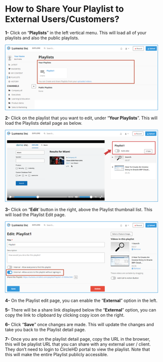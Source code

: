 # How to Share Your Playlist to External Users/Customers?

**1-** Click on “**Playlists**” in the left vertical menu. This will load all of your playlists and also the public playlists.

![](../.gitbook/assets/help_playlist_share1.png)

**2-** Click on the playlist that you want to edit, under “**Your Playlists**”. This will load the Playlists detail page as below.

![](../.gitbook/assets/help_playlist_share2.png)

**3-** Click on “**Edit**’ button in the right, above the Playlist thumbnail list. This will load the Playlist Edit page. 

![](../.gitbook/assets/help_playlist_shareext.png)

**4-** On the Playlist edit page, you can enable the “**External**” option in the left. 

**5-** There will be a share link displayed below the “**External**” option, you can copy the link to clipboard by clicking copy icon on the right. 

**6-** Click “**Save**” once changes are made. This will update the changes and take you back to the Playlist detail page. 

**7-** Once you are on the playlist detail page, copy the URL in the browser, this will be playlist URL that you can share with any external user / client. They don’t need to login to CircleHD portal to view the playlist. Note that this will make the entire Playlist publicly accessible.

